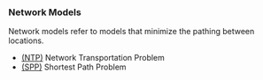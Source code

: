 ### Network Models
Network models refer to models that minimize the pathing between locations.

- [(NTP)](https://github.com/TheEric960/logistics-models/tree/main/Network%20Models/NTP) Network Transportation Problem
- [(SPP)](https://github.com/TheEric960/logistics-models/tree/main/Network%20Models/SPP) Shortest Path Problem

<br>

